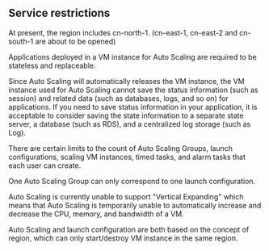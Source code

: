 
## **Service restrictions**

At present, the region includes cn-north-1. (cn-east-1, cn-east-2 and cn-south-1 are about to be opened)

Applications deployed in a VM instance for Auto Scaling are required to be stateless and replaceable.

Since Auto Scaling will automatically releases the VM instance, the VM instance used for Auto Scaling cannot save the status information (such as session) and related data (such as databases, logs, and so on) for applications. If you need to save status information in your application, it is acceptable to consider saving the state information to a separate state server, a database (such as RDS), and a centralized log storage (such as Log).

There are certain limits to the count of Auto Scaling Groups, launch configurations, scaling VM instances, timed tasks, and alarm tasks that each user can create.

One Auto Scaling Group can only correspond to one launch configuration.

Auto Scaling is currently unable to support "Vertical Expanding" which means that Auto Scaling is temporarily unable to automatically increase and decrease the CPU, memory, and bandwidth of a VM.

Auto Scaling and launch configuration are both based on the concept of region, which can only start/destroy VM instance in the same region.

